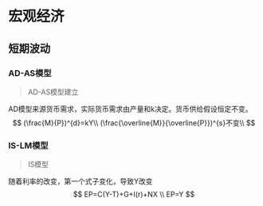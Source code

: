 # 宏观经济

## 短期波动

### AD-AS模型

> AD-AS模型建立

AD模型来源货币需求，实际货币需求由产量和k决定。货币供给假设恒定不变。
$$
(\frac{M}{P})^{d}=kY\\
(\frac{\overline{M}}{\overline{P}})^{s}不变\\
$$

### IS-LM模型

> IS模型

随着利率的改变，第一个式子变化，导致Y改变
$$
EP=C(Y-T)+G+I(r)+NX \\
EP=Y
$$
